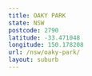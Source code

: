 ```yaml
---
title: OAKY PARK
state: NSW
postcode: 2790
latitude: -33.471048
longitude: 150.178208
url: /nsw/oaky-park/
layout: suburb
---
```

